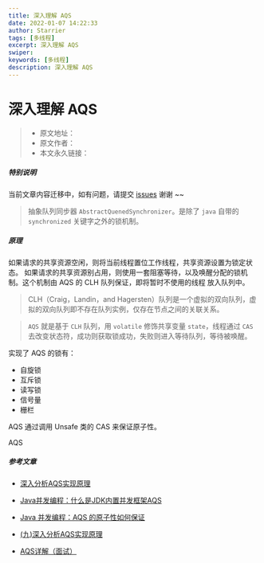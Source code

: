 ```yaml
---
title: 深入理解 AQS
date: 2022-01-07 14:22:33
author: Starrier
tags: [多线程]
excerpt: 深入理解 AQS
swiper:
keywords: [多线程]
description: 深入理解 AQS
---
```


# 深入理解 AQS

> * 原文地址：[]()
> * 原文作者：[]()
> * 本文永久链接：[]()

##### **特别说明**

当前文章内容迁移中，如有问题，请提交 [issues](https://github.com/Starrier/starrier.github.io/issues) 谢谢 ~~

> 抽象队列同步器 `AbstractQuenedSynchronizer`。是除了 `java` 自带的 `synchronized` 关键字之外的锁机制。

##### 原理

如果请求的共享资源空闲，则将当前线程置位工作线程，共享资源设置为锁定状态。
如果请求的共享资源别占用，则使用一套阻塞等待，以及唤醒分配的锁机制。这个机制由 AQS 的 CLH 队列保证，即将暂时不使用的线程
放入队列中。

> CLH（Craig，Landin，and Hagersten）队列是一个虚拟的双向队列，虚拟的双向队列即不存在队列实例，仅存在节点之间的关联关系。

> `AQS` 就是基于 `CLH` 队列，用 `volatile` 修饰共享变量 `state`，线程通过 `CAS` 去改变状态符，成功则获取锁成功，失败则进入等待队列，等待被唤醒。

实现了 AQS 的锁有：

- 自旋锁
- 互斥锁
- 读写锁
- 信号量
- 栅栏

AQS  通过调用 Unsafe 类的 CAS 来保证原子性。

AQS 


##### 参考文章

- [深入分析AQS实现原理](https://segmentfault.com/a/1190000017372067)

- [Java并发编程：什么是JDK内置并发框架AQS](https://mp.weixin.qq.com/s?__biz=MzU3OTc1MDM1Mg==&mid=2247495050&idx=1&sn=9c3b9bd08267309e823c0067f183afe0&chksm=fd63fd35ca147423f268b4416f89424c4d61541a5086e96f58b2c169230744d0c37fa2f0ce64&scene=21#wechat_redirect)

- [Java 并发编程：AQS 的原子性如何保证](https://xie.infoq.cn/article/05516b2a11d576b74e49df634)

- [(九)深入分析AQS实现原理](https://segmentfault.com/a/1190000017372067)

- [AQS详解（面试）](https://blog.csdn.net/mulinsen77/article/details/84583716)
